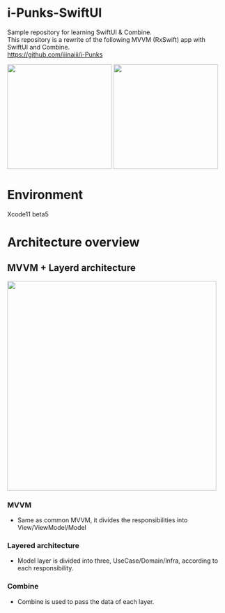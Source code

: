# i-Punks-SwiftUI

Sample repository for learning SwiftUI & Combine.  
This repository is a rewrite of the following MVVM (RxSwift) app with SwiftUI and Combine.  
https://github.com/iiinaiii/i-Punks

<img src="https://user-images.githubusercontent.com/16633277/62879028-37619780-bd65-11e9-893e-800fdf45772d.png" width="240px">     <img src="https://user-images.githubusercontent.com/16633277/62879082-5102df00-bd65-11e9-8dcf-b7c3c68767d0.png" width="240px">

# Environment
Xcode11 beta5

# Architecture overview
## MVVM + Layerd architecture 
<img src="https://user-images.githubusercontent.com/16633277/62879948-3467a680-bd67-11e9-8253-e6716a2d9777.png" width="480px">

### MVVM
* Same as common MVVM, it divides the responsibilities into View/ViewModel/Model

### Layered architecture
* Model layer is divided into three, UseCase/Domain/Infra, according to each responsibility.

### Combine
* Combine is used to pass the data of each layer.
